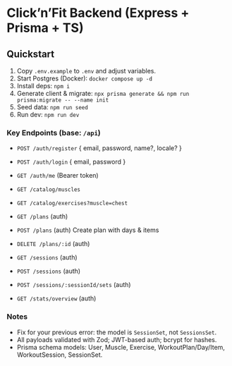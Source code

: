 # Click’n’Fit Backend (Express + Prisma + TS)

## Quickstart
1) Copy `.env.example` to `.env` and adjust variables.
2) Start Postgres (Docker): `docker compose up -d`
3) Install deps: `npm i`
4) Generate client & migrate: `npx prisma generate && npm run prisma:migrate -- --name init`
5) Seed data: `npm run seed`
6) Run dev: `npm run dev`

### Key Endpoints (base: `/api`)
- `POST /auth/register` { email, password, name?, locale? }
- `POST /auth/login` { email, password }
- `GET /auth/me` (Bearer token)

- `GET /catalog/muscles`
- `GET /catalog/exercises?muscle=chest`

- `GET /plans` (auth)
- `POST /plans` (auth) Create plan with days & items
- `DELETE /plans/:id` (auth)

- `GET /sessions` (auth)
- `POST /sessions` (auth)
- `POST /sessions/:sessionId/sets` (auth)

- `GET /stats/overview` (auth)

### Notes
- Fix for your previous error: the model is `SessionSet`, not `SessionsSet`.
- All payloads validated with Zod; JWT-based auth; bcrypt for hashes.
- Prisma schema models: User, Muscle, Exercise, WorkoutPlan/Day/Item, WorkoutSession, SessionSet.
